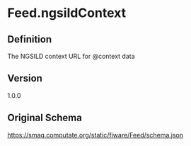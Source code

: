 # Feed.ngsildContext

## Definition
The NGSILD context URL for @context data

## Version
1.0.0

## Original Schema
https://smaq.computate.org/static/fiware/Feed/schema.json
